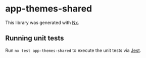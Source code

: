 # app-themes-shared

This library was generated with [Nx](https://nx.dev).

## Running unit tests

Run `nx test app-themes-shared` to execute the unit tests via [Jest](https://jestjs.io).
